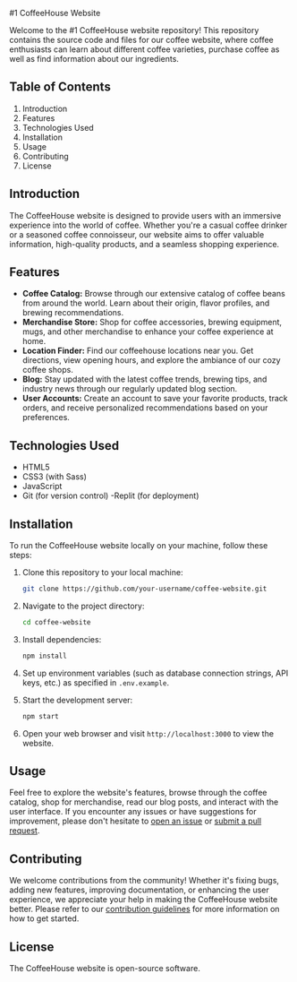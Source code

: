 #1 CoffeeHouse Website

Welcome to the #1 CoffeeHouse website repository! This repository contains the source code and files for our coffee website, where coffee enthusiasts can learn about different coffee varieties, purchase coffee as well as find information about our ingredients.

## Table of Contents

1. Introduction
2. Features
3. Technologies Used
4. Installation
5. Usage
6. Contributing
7. License

## Introduction

The CoffeeHouse website is designed to provide users with an immersive experience into the world of coffee. Whether you're a casual coffee drinker or a seasoned coffee connoisseur, our website aims to offer valuable information, high-quality products, and a seamless shopping experience.

## Features

- **Coffee Catalog:** Browse through our extensive catalog of coffee beans from around the world. Learn about their origin, flavor profiles, and brewing recommendations.
- **Merchandise Store:** Shop for coffee accessories, brewing equipment, mugs, and other merchandise to enhance your coffee experience at home.
- **Location Finder:** Find our coffeehouse locations near you. Get directions, view opening hours, and explore the ambiance of our cozy coffee shops.
- **Blog:** Stay updated with the latest coffee trends, brewing tips, and industry news through our regularly updated blog section.
- **User Accounts:** Create an account to save your favorite products, track orders, and receive personalized recommendations based on your preferences.

## Technologies Used

- HTML5
- CSS3 (with Sass)
- JavaScript
- Git (for version control)
-Replit (for deployment)

## Installation

To run the CoffeeHouse website locally on your machine, follow these steps:

1. Clone this repository to your local machine:

   ```bash
   git clone https://github.com/your-username/coffee-website.git
   ```

2. Navigate to the project directory:

   ```bash
   cd coffee-website
   ```

3. Install dependencies:

   ```bash
   npm install
   ```

4. Set up environment variables (such as database connection strings, API keys, etc.) as specified in `.env.example`.

5. Start the development server:

   ```bash
   npm start
   ```

6. Open your web browser and visit `http://localhost:3000` to view the website.

## Usage

Feel free to explore the website's features, browse through the coffee catalog, shop for merchandise, read our blog posts, and interact with the user interface. If you encounter any issues or have suggestions for improvement, please don't hesitate to [open an issue](https://github.com/your-username/coffee-website/issues) or [submit a pull request](https://github.com/your-username/coffee-website/pulls).

## Contributing

We welcome contributions from the community! Whether it's fixing bugs, adding new features, improving documentation, or enhancing the user experience, we appreciate your help in making the CoffeeHouse website better. Please refer to our [contribution guidelines](CONTRIBUTING.md) for more information on how to get started.

## License

The CoffeeHouse website is open-source software.
